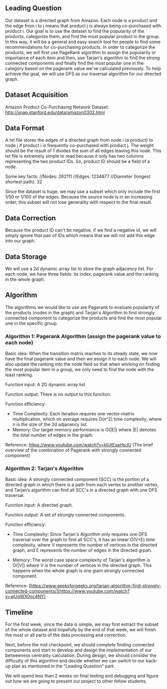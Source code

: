 ## Leading Question 
Our dataset is a directed graph from Amazon. Each node is a product and the edge from i to j means that product j is always being co-purchased with product i. Our goal is to use the dataset to find the popularity of the products, categorize them, and find the most popular product in the group. In this way, it will be a general and easy search tool for people to find some recommendations for co-purchasing products. In order to categorize the products, we will first use PageRank algorithm to assign the popularity or importance of each item and then, use Tarjan's algorithm to find the strong connected components and finally find the most popular one in the category based on the pagerank value we've calculated previously. To help achieve the goal, we will use DFS as our traversal algorithm for our directed graph. 


## Dataset Acquisition
Amazon Product Co-Purchasing Network Dataset: http://snap.stanford.edu/data/amazon0302.html

## Data Format
A txt file stores the edges of a directed graph from node i (a product) to node j if product i is frequently co-purchased with product j. The weight should be the result of 1 divides the sum of all edges leaving this node. This txt file is extremely simple to read because it only has two columns representing the two product IDs. So, product ID should be a field of a node. 

Some key facts:
//Nodes: 262111
//Edges: 1234877
//Diameter (longest shortest path): 32

Since the dataset is huge, we may use a subset which only include the first 1/50 or 1/100 of the edges. Because the source node is in an increasing order, this subset will not lose generality with respect to the final result.  

## Data Correction
Because the product ID can't be negative, if we find a negative id, we will simply ignore that pair of IDs which means that we will not add this edge into our graph.

## Data Storage
We will use a 2d dynamic array list<int> to store the graph adjacency list. For each node, we have three fields: its index, pagerank value and the ranking in the whole graph.


## Algorithm 

The algorithms we would like to use are Pagerank to evaluate popularity of the products (nodes in the graph) and Tarjan's Algorithm to find strongly connected component to categorize the products and find the most popular one in the specific group.

### Algorithm 1: Pagerank Algorithm (assign the pagerank value to each node)
  
Basic idea: When the transition matrix reaches to its steady state, we now have the final pagerank value and then we assign it to each node. We will also update the ranking into the node field so that when working on finding the most popular item in a group, we only need to find the node with the least ranking.

Function input: A 2D dynamic array list<int>.

Function output: There is no output to this funciton.

Function efficiency: 
- Time Complexity: Each iteration requires one vector-matrix multiplication, which on average requires O(n^2) time complexity, where n is the size of the 2d adjacency list.
- Memory: Our target memory performance is O(|E|) where |E| denotes the total number of edges in the graph.
  
Reference:
https://www.youtube.com/watch?v=kIUtEsaHpJU (The brief overview of the combination of Pagerank with strongly connected component) 



### Algorithm 2: Tarjan's Algorithm

Basic idea: A strongly connected component (SCC) is the portion of a directed graph in which there is a path from each vertex to another vertex, and Tarjan’s algorithm can find all SCC's in a directed graph with one DFS traversal.

Function input: A directed graph.

Function output: A set of strongly connected components.

Function efficiency: 

- Time Complexity: Since Tarjan's Algorithm only requires one DFS traversal over the graph to find all SCC's, it has an linear O(V+E) time complexity, where V represents the number of vertices in the directed graph, and E represents the number of edges in the directed grpah.

- Memory: The worst case space complexity of Tarjan's algorithm is O(|V|) where V is the number of vertices in the directed graph. This happens when the whole graph is one giant strongly connected component.

Reference:
[https://www.geeksforgeeks.org/tarjan-algorithm-find-strongly-connected-components/](https://www.youtube.com/watch?v=wUgWX0nc4NY)



## Timeline
For the first week, since the data is simple, we may first extract the subset of the whole dataset and hopefully by the end of that week, we will finish the most or all parts of the data processing and correction. 

Next, before the mid checkpoint, we should complete finding connected components and start to develop and design the implementation of our betweeness centrality calculation. During design, we should consider the difficulty of this algorithm and decide whether we can switch to our back-up plan as mentioned in the "Leading Question" part.

We will spend less than 2 weeks on final testing and debugging and figure out how we are going to present our project to other fellow students.
